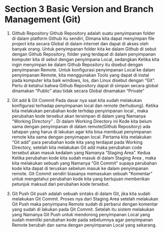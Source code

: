 # Section 3 Basic Version and Branch Management (Git)

1.	Github Repository
Github Repository adalah suatu penyimpanan folder di dalam platform Github itu sendiri, Dimana kita dapat menyimpan file project kita secara Global di dalam internet dan dapat di akses oleh banyak orang.
Untuk penyimpanan folder kita ke dalam Github di sebut dengan Github Repository, folder yang terdapat di dalam penyimpanan komputer kita di sebut dengan penyimpana Local, sedangkan Ketika kita ingin menyimpan ke dalam Github Repository itu disebut dengan penyimpanan Remote.
Untuk konfigurasi penyimpanan Local ke dalam penyimpanan Remote, kita menggunakan Tools yang dapat di instal pada komputer kita baik windows, Ios, dan Linux disebut dengan “Git”.
Perlu di ketahui bahwa Github Repository dapat di simpan secara global dinamakan “Public” atau tidak secara Global dinamakan “Private”

2.	Git add & Git Commit
Pada dasar nya saat kita sudah melakukan konfigurasi terhadap penyimpanan local dan remote (terhubung).
Ketika kita melakukan perubahan kode terhdap penyimpanan local , maka perubahan kode tersebut akan tersimpan di dalam yang Namanya “Working Directory” . Di dalam Working Directory ini Kode kita belum sama dengan penyimpanan di dalam remote(Github Repository) ada tahapan yang harus di lakukan agar kita bisa membuat penyimpanan remote kita sama dengan penyimapan local.
Pertama kita melakukan “Git add” para perubahan kode  kita yang terdapat pada Working Directory, setelah kita melakukan Git add maka perubahan code tersebut akan masuk kedalam yang Namanya “Staging Area”.
Kedua Ketika perubahan kode kita sudah masuk di dalam Staging Area , maka kita melakukan sebuah yang Namanya “Git Commit” supaya perubahan kode kita dapat di teruskan sebelum masuk ke dalam penyimpanan remote.
Git Commit sendiri biasanya memasukan sebuah “Komentar” untuk mengetahui perubahan kode kita yang bertujuan memberikan petunjuk maksud dari perubahan kode tersebut.

3.	Git Push
Git push adalah sebuah sintaks di dalam Git, jika kita sudah melakukan Git Commit. Proses nya dari Staging Area setelah melakukan Git Push maka penyimpana Remote sudah di perbarui dengan komentar yang sudah di lakukan pada Git Commit.
Setelah itu sistem melakukan yang Namanya Git Push untuk mendorong penyimpanan Local yang sudah memiliki perubahan kode pada sebelumnya agar penyimpanan Remote berubah dan sama dengan penyimpanan Local yang sekarang.